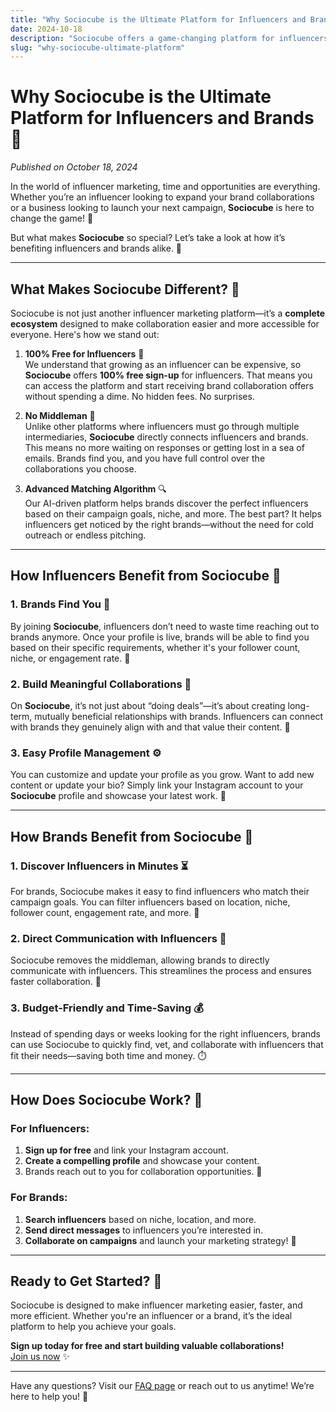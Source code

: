 ```yaml
---
title: "Why Sociocube is the Ultimate Platform for Influencers and Brands 🚀"
date: 2024-10-18
description: "Sociocube offers a game-changing platform for influencers and brands. Discover how it works and how you can benefit today!"
slug: "why-sociocube-ultimate-platform"
---
```


# Why Sociocube is the Ultimate Platform for Influencers and Brands 🚀

*Published on October 18, 2024*

In the world of influencer marketing, time and opportunities are everything. Whether you’re an influencer looking to expand your brand collaborations or a business looking to launch your next campaign, **Sociocube** is here to change the game! 🎯

But what makes **Sociocube** so special? Let’s take a look at how it’s benefiting influencers and brands alike. 🌟

---

## What Makes Sociocube Different? 🤔

Sociocube is not just another influencer marketing platform—it’s a **complete ecosystem** designed to make collaboration easier and more accessible for everyone. Here's how we stand out:

1. **100% Free for Influencers** 💸  
   We understand that growing as an influencer can be expensive, so **Sociocube** offers **100% free sign-up** for influencers. That means you can access the platform and start receiving brand collaboration offers without spending a dime. No hidden fees. No surprises.

2. **No Middleman** 🛑  
   Unlike other platforms where influencers must go through multiple intermediaries, **Sociocube** directly connects influencers and brands. This means no more waiting on responses or getting lost in a sea of emails. Brands find you, and you have full control over the collaborations you choose.

3. **Advanced Matching Algorithm** 🔍  
   Our AI-driven platform helps brands discover the perfect influencers based on their campaign goals, niche, and more. The best part? It helps influencers get noticed by the right brands—without the need for cold outreach or endless pitching.

---

## How Influencers Benefit from Sociocube 🌟

### 1. Brands Find You 📩
By joining **Sociocube**, influencers don’t need to waste time reaching out to brands anymore. Once your profile is live, brands will be able to find you based on their specific requirements, whether it's your follower count, niche, or engagement rate. 💬

### 2. Build Meaningful Collaborations 💼
On **Sociocube**, it’s not just about “doing deals”—it’s about creating long-term, mutually beneficial relationships with brands. Influencers can connect with brands they genuinely align with and that value their content. 🌱

### 3. Easy Profile Management ⚙️
You can customize and update your profile as you grow. Want to add new content or update your bio? Simply link your Instagram account to your **Sociocube** profile and showcase your latest work. 📸

---

## How Brands Benefit from Sociocube 🚀

### 1. Discover Influencers in Minutes ⏳
For brands, Sociocube makes it easy to find influencers who match their campaign goals. You can filter influencers based on location, niche, follower count, engagement rate, and more. 🧐

### 2. Direct Communication with Influencers 📲
Sociocube removes the middleman, allowing brands to directly communicate with influencers. This streamlines the process and ensures faster collaboration. 🤝

### 3. Budget-Friendly and Time-Saving 💰
Instead of spending days or weeks looking for the right influencers, brands can use Sociocube to quickly find, vet, and collaborate with influencers that fit their needs—saving both time and money. ⏱️

---

## How Does Sociocube Work? 🔄

### For Influencers:
1. **Sign up for free** and link your Instagram account.
2. **Create a compelling profile** and showcase your content.
3. Brands reach out to you for collaboration opportunities. 🎯

### For Brands:
1. **Search influencers** based on niche, location, and more.
2. **Send direct messages** to influencers you’re interested in.
3. **Collaborate on campaigns** and launch your marketing strategy! 🚀

---

## Ready to Get Started? 🚀

Sociocube is designed to make influencer marketing easier, faster, and more efficient. Whether you're an influencer or a brand, it’s the ideal platform to help you achieve your goals.

**Sign up today for free and start building valuable collaborations!**  
[Join us now](https://sociocube.com/register) ✨

---

Have any questions? Visit our [FAQ page](https://sociocube.com/faqs) or reach out to us anytime! We’re here to help you! 💬
